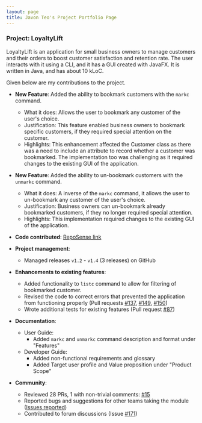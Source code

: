 ```yaml
---
layout: page
title: Javon Teo's Project Portfolio Page
---
```


### Project: LoyaltyLift

LoyaltyLift is an application for small business owners to manage customers and their orders to boost customer satisfaction and retention rate. The user interacts with it using a CLI, and it has a GUI created with JavaFX. It is written in Java, and has about 10 kLoC.

Given below are my contributions to the project.

* **New Feature**: Added the ability to bookmark customers with the `markc` command.
  * What it does: Allows the user to bookmark any customer of the user's choice.
  * Justification: This feature enabled business owners to bookmark specific customers, if they required special attention on the customer.
  * Highlights: This enhancement affected the Customer class as there was a need to include an attribute to record whether a customer was bookmarked. The implementation too was challenging as it required changes to the existing GUI of the application.

* **New Feature**: Added the ability to un-bookmark customers with the `unmarkc` command.
  * What it does: A inverse of the `markc` command, it allows the user to un-bookmark any customer of the user's choice.
  * Justification: Business owners can un-bookmark already bookmarked customers, if they no longer required special attention.
  * Highlights: This implementation required changes to the existing GUI of the application.

* **Code contributed**: [RepoSense link](https://nus-cs2103-ay2223s2.github.io/tp-dashboard/?search=JavonTeo&breakdown=true)

* **Project management**:
    * Managed releases `v1.2` - `v1.4` (3 releases) on GitHub

* **Enhancements to existing features**:
  * Added functionality to `listc` command to allow for filtering of bookmarked customer.
  * Revised the code to correct errors that prevented the application from functioning properly (Pull requests [#137](https://github.com/AY2223S2-CS2103T-T09-3/tp/issues/137), [#149](https://github.com/AY2223S2-CS2103T-T09-3/tp/issues/149), [#150](https://github.com/AY2223S2-CS2103T-T09-3/tp/issues/150))
  * Wrote additional tests for existing features (Pull request [#87](https://github.com/AY2223S2-CS2103T-T09-3/tp/issues/87))

* **Documentation**:
    * User Guide:
        * Added `markc` and `unmarkc` command description and format under "Features"
    * Developer Guide:
        * Added non-functional requirements and glossary
        * Added Target user profile and Value proposition under "Product Scope" 

* **Community**:
    * Reviewed 28 PRs, 1 with non-trivial comments: [#15](https://github.com/AY2223S2-CS2103T-T09-3/tp/pull/15)
    * Reported bugs and suggestions for other teams taking the module ([Issues reported](https://github.com/JavonTeo/ped/issues))
    * Contributed to forum discussions (Issue [#171](https://github.com/nus-cs2103-AY2223S2/forum/issues/171))
